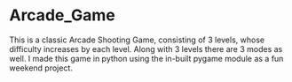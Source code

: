 # Arcade_Game
This is a classic Arcade Shooting Game, consisting of 3 levels, whose difficulty increases by
each level. Along with 3 levels there are 3 modes as well. I made this game in python using the
in-built pygame module as a fun weekend project. 
